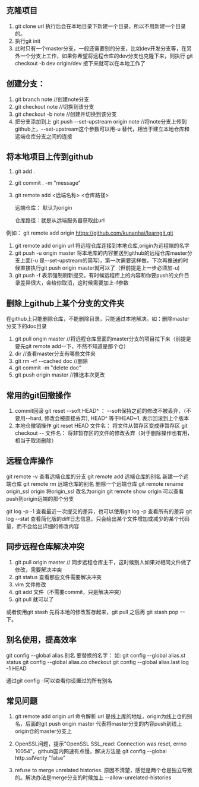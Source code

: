 ## 克隆项目
1. git clone url  执行后会在本地目录下新建一个目录，所以不用新建一个目录的。
2. 执行git init
3. 此时只有一个master分支，一般还需要别的分支，比如dev开发分支等，在另外一个分支上工作，如果你希望将远程仓库的dev分支也克隆下来，则执行 git checkout -b dev origin/dev
接下来就可以在本地工作了 

## 创建分支： 
1. git branch note  //创建note分支
2. git checkout note //切换到该分支
3. git checkout -b note //创建并切换到该分支
4. 把分支添加到上
git push --set-upstream origin note //将note分支上传到github上，--set-upstream这个参数可以用-u 替代，相当于建立本地仓库和远端仓库分支之间的连接

## 将本地项目上传到github

1. git add .
2. git commit . -m "message"
3. git remote add <远端名称> <仓库路径>

	远端仓库： 默认为origin

	仓库路径：就是从远端服务器获取此url

例如：
git remote add origin https://github.com/kunanhai/learngit.git

1. git remote add origin url 将远程仓库连接到本地仓库,origin为远程端的名字
2. git push -u origin master    将本地库的内容推送到github的远程仓库master分支上面(-u 是--set-upstream的简写)，第一次需要这样做，下次再推送的时候直接执行git push origin master就可以了（但前提是上一步必须加-u)
3. git push -f 表示强制刷新提交。有时候远程库上的内容和你要push的文件目录差异很大，会给你取消，这时候需要加上-f参数


## 删除上github上某个分支的文件夹
在github上只能删除仓库，不能删除目录，只能通过本地解决。如：删除master分支下的doc目录
1. git pull origin master //将远程仓库里面的master分支的项目拉下来（前提是要先git remote add一下，不然不知道是那个仓）
2. dir //查看master分支有哪些文件夹
3. git rm -rf --cached doc //删除
4. git commit -m "delete doc"
5. git push origin master //推送本次更改

## 常用的git回撤操作
1. commit回滚
   git reset --soft HEAD^ ： --soft保持之前的修改不被丢弃，（不要用--hard, 修改会被直接丢弃), HEAD^ 等于HEAD~1, 表示回滚到上个版本
2. 本地仓撤销操作
git reset HEAD 文件名： 将文件从暂存区变成非暂存区
git checkout -- 文件名： 将非暂存区的文件的修改丢弃（对于删除操作也有用，相当于取消删除）

## 远程仓库操作
git remote -v    查看远端仓库的分支
git remote add 远端仓库的别名  <url>   新建一个远端仓库
git remote rm 远端仓库的别名           删除一个远端仓库
git remote rename origin_ssl origin    将origin_ssl 改名为origin
git remote show origin   可以查看push到origin远端的那个分支

git log -p -1 查看最近一次提交的差异，也可以使用git log -p 查看所有的差异
git log --stat	查看简化版的diff日志信息。只会给出某个文件增加或减少的某个代码量，而不会给出详细的修改内容

## 同步远程仓库解决冲突
1. git pull origin master   // 同步远程仓库主干，这时候别人如果对相同文件做了修改，需要解决冲突
2. git status 查看那些文件需要解决冲突
3. vim 文件修改
4. git add 文件（不需要commit，只是解决冲突）
5. git pull 就可以了

或者使用git stash 先将本地的修改暂存起来，git pull 之后再 git stash pop 一下。


## 别名使用，提高效率
git config --global alias.别名  要替换的名字：
如: git config --global  alias.st  status
	git config --global  alias.co  checkout
	git config --global  alias.last log -1 HEAD
	
通过git config -l可以查看你设置过的所有别名

## 常见问题
1. git remote add origin url 命令解析
url 是线上库的地址，origin为线上仓的别名，后面的git push origin master 代表将master分支的内容push到线上origin仓的master分支上

2. OpenSSL问题，提示"OpenSSL SSL_read: Connection was reset, errno 10054"，github国内网速有点慢，解决方法是 git config --global http.sslVerity "false"

3. refuse to merge unrelated histories. 原因不清楚，感觉是两个仓是独立导致的。解决办法是merge分支的时候加上 --allow-unrelated-histories
